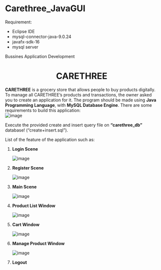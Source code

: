 # Carethree_JavaGUI
Requirement:
<ul>
  <li>Eclipse IDE</li>
  <li>mysql-connector-java-9.0.24</li>
  <li>javafx-sdk-16</li>
  <li>mysql server</li>
</ul>

Bussines Application Development

<h1 align="center">CARETHREE</h1>

  <b>CARETHREE</b> is a grocery store that allows people to buy products digitally. To manage all CARETHREE’s products and transactions, the owner asked you to create an application for it. The program should be made using <b>Java Programming Language</b>, with <b>MySQL Database Engine</b>.
There are some requirements to build this application:
<br>
![image](https://user-images.githubusercontent.com/87352987/215279132-822ec569-14a1-4e23-bd22-25e4b758101b.png)

Execute the provided create and insert query file on <b>“carethree_db”</b> database! (“create+insert.sql”).

List of the feature of the application such as:
<ol>
  <li> <b>Login Scene</b></li>
  
  ![image](https://user-images.githubusercontent.com/87352987/215279339-339f7bdb-c879-4517-b115-97f948cf2b3d.png)

  <li> <b>Register Scene</b></li>
  
  ![image](https://user-images.githubusercontent.com/87352987/215279349-dfb2acd2-6059-461c-bbfb-d44cdbdbdf30.png)

  <li> <b>Main Scene</b></li>
  
  ![image](https://user-images.githubusercontent.com/87352987/215279406-bbe13068-a3d6-4042-afcf-e8bd7fbaac99.png)

  <li> <b>Product List Window</b></li>
  
  ![image](https://user-images.githubusercontent.com/87352987/215279472-0e69345e-f6a5-4d1f-804d-fb1d01f9e73a.png)
  
  <li> <b>Cart Window</b></li>
  
  ![image](https://user-images.githubusercontent.com/87352987/215279456-f0f8d2aa-1762-4d0a-8a34-c7fc5ce4137d.png)

  <li> <b>Manage Product Window</b></li>
  
  ![image](https://user-images.githubusercontent.com/87352987/215279443-91d8559b-4598-4043-b058-885f1eae4c22.png)

  <li> <b>Logout</b></li>
</ol>
